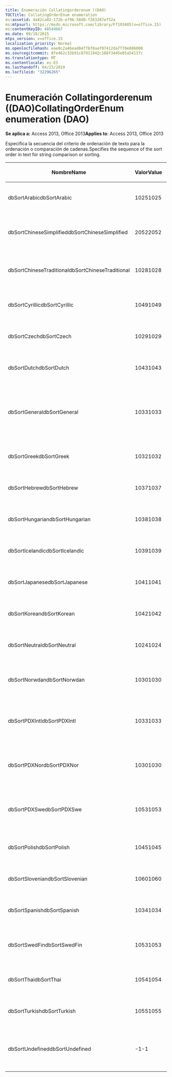 ```yaml
---
title: Enumeración Collatingorderenum ((DAO)
TOCTitle: CollatingOrderEnum enumeration
ms:assetid: 4a82ca02-172b-e796-58d8-f263287ef52a
ms:mtpsurl: https://msdn.microsoft.com/library/Ff193485(v=office.15)
ms:contentKeyID: 48544667
ms.date: 09/18/2015
mtps_version: v=office.15
localization_priority: Normal
ms.openlocfilehash: eae8c2a4bead84f76f8aaf07412da7f70e086000
ms.sourcegitcommit: 8fe462c32b91c87911942c188f3445e85a54137c
ms.translationtype: MT
ms.contentlocale: es-ES
ms.lasthandoff: 04/23/2019
ms.locfileid: "32296265"
---
```

# <a name="collatingorderenum-enumeration-dao"></a><span data-ttu-id="207ef-102">Enumeración Collatingorderenum ((DAO)</span><span class="sxs-lookup"><span data-stu-id="207ef-102">CollatingOrderEnum enumeration (DAO)</span></span>


<span data-ttu-id="207ef-103">**Se aplica a:** Access 2013, Office 2013</span><span class="sxs-lookup"><span data-stu-id="207ef-103">**Applies to**: Access 2013, Office 2013</span></span>

<span data-ttu-id="207ef-104">Especifica la secuencia del criterio de ordenación de texto para la ordenación o comparación de cadenas.</span><span class="sxs-lookup"><span data-stu-id="207ef-104">Specifies the sequence of the sort order in text for string comparison or sorting.</span></span>

<table>
<colgroup>
<col style="width: 33%" />
<col style="width: 33%" />
<col style="width: 33%" />
</colgroup>
<thead>
<tr class="header">
<th><p><span data-ttu-id="207ef-105">Nombre</span><span class="sxs-lookup"><span data-stu-id="207ef-105">Name</span></span></p></th>
<th><p><span data-ttu-id="207ef-106">Valor</span><span class="sxs-lookup"><span data-stu-id="207ef-106">Value</span></span></p></th>
<th><p><span data-ttu-id="207ef-107">Descripción</span><span class="sxs-lookup"><span data-stu-id="207ef-107">Description</span></span></p></th>
</tr>
</thead>
<tbody>
<tr class="odd">
<td><p><span data-ttu-id="207ef-108">dbSortArabic</span><span class="sxs-lookup"><span data-stu-id="207ef-108">dbSortArabic</span></span></p></td>
<td><p><span data-ttu-id="207ef-109">1025</span><span class="sxs-lookup"><span data-stu-id="207ef-109">1025</span></span></p></td>
<td><p><span data-ttu-id="207ef-110">Criterio de ordenación en árabe</span><span class="sxs-lookup"><span data-stu-id="207ef-110">Arabic collating order</span></span></p></td>
</tr>
<tr class="even">
<td><p><span data-ttu-id="207ef-111">dbSortChineseSimplified</span><span class="sxs-lookup"><span data-stu-id="207ef-111">dbSortChineseSimplified</span></span></p></td>
<td><p><span data-ttu-id="207ef-112">2052</span><span class="sxs-lookup"><span data-stu-id="207ef-112">2052</span></span></p></td>
<td><p><span data-ttu-id="207ef-113">Criterio de ordenación en chino simplificado</span><span class="sxs-lookup"><span data-stu-id="207ef-113">Simplified Chinese collating order</span></span></p></td>
</tr>
<tr class="odd">
<td><p><span data-ttu-id="207ef-114">dbSortChineseTraditional</span><span class="sxs-lookup"><span data-stu-id="207ef-114">dbSortChineseTraditional</span></span></p></td>
<td><p><span data-ttu-id="207ef-115">1028</span><span class="sxs-lookup"><span data-stu-id="207ef-115">1028</span></span></p></td>
<td><p><span data-ttu-id="207ef-116">Criterio de ordenación en chino tradicional</span><span class="sxs-lookup"><span data-stu-id="207ef-116">Traditional Chinese collating order</span></span></p></td>
</tr>
<tr class="even">
<td><p><span data-ttu-id="207ef-117">dbSortCyrillic</span><span class="sxs-lookup"><span data-stu-id="207ef-117">dbSortCyrillic</span></span></p></td>
<td><p><span data-ttu-id="207ef-118">1049</span><span class="sxs-lookup"><span data-stu-id="207ef-118">1049</span></span></p></td>
<td><p><span data-ttu-id="207ef-119">Criterio de ordenación en ruso</span><span class="sxs-lookup"><span data-stu-id="207ef-119">Russian collating order</span></span></p></td>
</tr>
<tr class="odd">
<td><p><span data-ttu-id="207ef-120">dbSortCzech</span><span class="sxs-lookup"><span data-stu-id="207ef-120">dbSortCzech</span></span></p></td>
<td><p><span data-ttu-id="207ef-121">1029</span><span class="sxs-lookup"><span data-stu-id="207ef-121">1029</span></span></p></td>
<td><p><span data-ttu-id="207ef-122">Criterio de ordenación en checo</span><span class="sxs-lookup"><span data-stu-id="207ef-122">Czech collating order</span></span></p></td>
</tr>
<tr class="even">
<td><p><span data-ttu-id="207ef-123">dbSortDutch</span><span class="sxs-lookup"><span data-stu-id="207ef-123">dbSortDutch</span></span></p></td>
<td><p><span data-ttu-id="207ef-124">1043</span><span class="sxs-lookup"><span data-stu-id="207ef-124">1043</span></span></p></td>
<td><p><span data-ttu-id="207ef-125">Criterio de ordenación en neerlandés</span><span class="sxs-lookup"><span data-stu-id="207ef-125">Dutch collating order</span></span></p></td>
</tr>
<tr class="odd">
<td><p><span data-ttu-id="207ef-126">dbSortGeneral</span><span class="sxs-lookup"><span data-stu-id="207ef-126">dbSortGeneral</span></span></p></td>
<td><p><span data-ttu-id="207ef-127">1033</span><span class="sxs-lookup"><span data-stu-id="207ef-127">1033</span></span></p></td>
<td><p><span data-ttu-id="207ef-128">Criterio de ordenación en inglés, alemán, francés y portugués</span><span class="sxs-lookup"><span data-stu-id="207ef-128">English, German, French, and Portuguese collating order</span></span></p></td>
</tr>
<tr class="even">
<td><p><span data-ttu-id="207ef-129">dbSortGreek</span><span class="sxs-lookup"><span data-stu-id="207ef-129">dbSortGreek</span></span></p></td>
<td><p><span data-ttu-id="207ef-130">1032</span><span class="sxs-lookup"><span data-stu-id="207ef-130">1032</span></span></p></td>
<td><p><span data-ttu-id="207ef-131">Criterio de ordenación en griego</span><span class="sxs-lookup"><span data-stu-id="207ef-131">Greek collating order</span></span></p></td>
</tr>
<tr class="odd">
<td><p><span data-ttu-id="207ef-132">dbSortHebrew</span><span class="sxs-lookup"><span data-stu-id="207ef-132">dbSortHebrew</span></span></p></td>
<td><p><span data-ttu-id="207ef-133">1037</span><span class="sxs-lookup"><span data-stu-id="207ef-133">1037</span></span></p></td>
<td><p><span data-ttu-id="207ef-134">Criterio de ordenación en hebreo</span><span class="sxs-lookup"><span data-stu-id="207ef-134">Hebrew collating order</span></span></p></td>
</tr>
<tr class="even">
<td><p><span data-ttu-id="207ef-135">dbSortHungarian</span><span class="sxs-lookup"><span data-stu-id="207ef-135">dbSortHungarian</span></span></p></td>
<td><p><span data-ttu-id="207ef-136">1038</span><span class="sxs-lookup"><span data-stu-id="207ef-136">1038</span></span></p></td>
<td><p><span data-ttu-id="207ef-137">Criterio de ordenación en húngaro</span><span class="sxs-lookup"><span data-stu-id="207ef-137">Hungarian collating order</span></span></p></td>
</tr>
<tr class="odd">
<td><p><span data-ttu-id="207ef-138">dbSortIcelandic</span><span class="sxs-lookup"><span data-stu-id="207ef-138">dbSortIcelandic</span></span></p></td>
<td><p><span data-ttu-id="207ef-139">1039</span><span class="sxs-lookup"><span data-stu-id="207ef-139">1039</span></span></p></td>
<td><p><span data-ttu-id="207ef-140">Criterio de ordenación en islandés</span><span class="sxs-lookup"><span data-stu-id="207ef-140">Icelandic collating order</span></span></p></td>
</tr>
<tr class="even">
<td><p><span data-ttu-id="207ef-141">dbSortJapanese</span><span class="sxs-lookup"><span data-stu-id="207ef-141">dbSortJapanese</span></span></p></td>
<td><p><span data-ttu-id="207ef-142">1041</span><span class="sxs-lookup"><span data-stu-id="207ef-142">1041</span></span></p></td>
<td><p><span data-ttu-id="207ef-143">Criterio de ordenación en japonés</span><span class="sxs-lookup"><span data-stu-id="207ef-143">Japanese collating order</span></span></p></td>
</tr>
<tr class="odd">
<td><p><span data-ttu-id="207ef-144">dbSortKorean</span><span class="sxs-lookup"><span data-stu-id="207ef-144">dbSortKorean</span></span></p></td>
<td><p><span data-ttu-id="207ef-145">1042</span><span class="sxs-lookup"><span data-stu-id="207ef-145">1042</span></span></p></td>
<td><p><span data-ttu-id="207ef-146">Criterio de ordenación en coreano</span><span class="sxs-lookup"><span data-stu-id="207ef-146">Korean collating order</span></span></p></td>
</tr>
<tr class="even">
<td><p><span data-ttu-id="207ef-147">dbSortNeutral</span><span class="sxs-lookup"><span data-stu-id="207ef-147">dbSortNeutral</span></span></p></td>
<td><p><span data-ttu-id="207ef-148">1024</span><span class="sxs-lookup"><span data-stu-id="207ef-148">1024</span></span></p></td>
<td><p><span data-ttu-id="207ef-149">Criterio de ordenación neutral</span><span class="sxs-lookup"><span data-stu-id="207ef-149">Neutral collating order</span></span></p></td>
</tr>
<tr class="odd">
<td><p><span data-ttu-id="207ef-150">dbSortNorwdan</span><span class="sxs-lookup"><span data-stu-id="207ef-150">dbSortNorwdan</span></span></p></td>
<td><p><span data-ttu-id="207ef-151">1030</span><span class="sxs-lookup"><span data-stu-id="207ef-151">1030</span></span></p></td>
<td><p><span data-ttu-id="207ef-152">Criterio de ordenación en noruego y danés</span><span class="sxs-lookup"><span data-stu-id="207ef-152">Norwegian and Danish collating order</span></span></p></td>
</tr>
<tr class="even">
<td><p><span data-ttu-id="207ef-153">dbSortPDXIntl</span><span class="sxs-lookup"><span data-stu-id="207ef-153">dbSortPDXIntl</span></span></p></td>
<td><p><span data-ttu-id="207ef-154">1033</span><span class="sxs-lookup"><span data-stu-id="207ef-154">1033</span></span></p></td>
<td><p><span data-ttu-id="207ef-155">Criterio de ordenación internacional con Paradox</span><span class="sxs-lookup"><span data-stu-id="207ef-155">Paradox international collating order</span></span></p></td>
</tr>
<tr class="odd">
<td><p><span data-ttu-id="207ef-156">dbSortPDXNor</span><span class="sxs-lookup"><span data-stu-id="207ef-156">dbSortPDXNor</span></span></p></td>
<td><p><span data-ttu-id="207ef-157">1030</span><span class="sxs-lookup"><span data-stu-id="207ef-157">1030</span></span></p></td>
<td><p><span data-ttu-id="207ef-158">Criterio de ordenación en noruego y danés con Paradox</span><span class="sxs-lookup"><span data-stu-id="207ef-158">Paradox Norwegian and Danish collating order</span></span></p></td>
</tr>
<tr class="even">
<td><p><span data-ttu-id="207ef-159">dbSortPDXSwe</span><span class="sxs-lookup"><span data-stu-id="207ef-159">dbSortPDXSwe</span></span></p></td>
<td><p><span data-ttu-id="207ef-160">1053</span><span class="sxs-lookup"><span data-stu-id="207ef-160">1053</span></span></p></td>
<td><p><span data-ttu-id="207ef-161">Criterio de ordenación en sueco y finlandés con Paradox</span><span class="sxs-lookup"><span data-stu-id="207ef-161">Paradox Swedish and Finnish collating order</span></span></p></td>
</tr>
<tr class="odd">
<td><p><span data-ttu-id="207ef-162">dbSortPolish</span><span class="sxs-lookup"><span data-stu-id="207ef-162">dbSortPolish</span></span></p></td>
<td><p><span data-ttu-id="207ef-163">1045</span><span class="sxs-lookup"><span data-stu-id="207ef-163">1045</span></span></p></td>
<td><p><span data-ttu-id="207ef-164">Criterio de ordenación en polaco</span><span class="sxs-lookup"><span data-stu-id="207ef-164">Polish collating order</span></span></p></td>
</tr>
<tr class="even">
<td><p><span data-ttu-id="207ef-165">dbSortSlovenian</span><span class="sxs-lookup"><span data-stu-id="207ef-165">dbSortSlovenian</span></span></p></td>
<td><p><span data-ttu-id="207ef-166">1060</span><span class="sxs-lookup"><span data-stu-id="207ef-166">1060</span></span></p></td>
<td><p><span data-ttu-id="207ef-167">Criterio de ordenación en esloveno</span><span class="sxs-lookup"><span data-stu-id="207ef-167">Slovenian collating order</span></span></p></td>
</tr>
<tr class="odd">
<td><p><span data-ttu-id="207ef-168">dbSortSpanish</span><span class="sxs-lookup"><span data-stu-id="207ef-168">dbSortSpanish</span></span></p></td>
<td><p><span data-ttu-id="207ef-169">1034</span><span class="sxs-lookup"><span data-stu-id="207ef-169">1034</span></span></p></td>
<td><p><span data-ttu-id="207ef-170">Criterio de ordenación en español</span><span class="sxs-lookup"><span data-stu-id="207ef-170">Spanish collating order</span></span></p></td>
</tr>
<tr class="even">
<td><p><span data-ttu-id="207ef-171">dbSortSwedFin</span><span class="sxs-lookup"><span data-stu-id="207ef-171">dbSortSwedFin</span></span></p></td>
<td><p><span data-ttu-id="207ef-172">1053</span><span class="sxs-lookup"><span data-stu-id="207ef-172">1053</span></span></p></td>
<td><p><span data-ttu-id="207ef-173">Criterio de ordenación en sueco y finlandés</span><span class="sxs-lookup"><span data-stu-id="207ef-173">Swedish and Finnish collating order</span></span></p></td>
</tr>
<tr class="odd">
<td><p><span data-ttu-id="207ef-174">dbSortThai</span><span class="sxs-lookup"><span data-stu-id="207ef-174">dbSortThai</span></span></p></td>
<td><p><span data-ttu-id="207ef-175">1054</span><span class="sxs-lookup"><span data-stu-id="207ef-175">1054</span></span></p></td>
<td><p><span data-ttu-id="207ef-176">Criterio de ordenación en tailandés</span><span class="sxs-lookup"><span data-stu-id="207ef-176">Thai collating order</span></span></p></td>
</tr>
<tr class="even">
<td><p><span data-ttu-id="207ef-177">dbSortTurkish</span><span class="sxs-lookup"><span data-stu-id="207ef-177">dbSortTurkish</span></span></p></td>
<td><p><span data-ttu-id="207ef-178">1055</span><span class="sxs-lookup"><span data-stu-id="207ef-178">1055</span></span></p></td>
<td><p><span data-ttu-id="207ef-179">Criterio de ordenación en turco</span><span class="sxs-lookup"><span data-stu-id="207ef-179">Turkish collating order</span></span></p></td>
</tr>
<tr class="odd">
<td><p><span data-ttu-id="207ef-180">dbSortUndefined</span><span class="sxs-lookup"><span data-stu-id="207ef-180">dbSortUndefined</span></span></p></td>
<td><p><span data-ttu-id="207ef-181">-1</span><span class="sxs-lookup"><span data-stu-id="207ef-181">-1</span></span></p></td>
<td><p><span data-ttu-id="207ef-182">Criterio de ordenación indefinido o desconocido</span><span class="sxs-lookup"><span data-stu-id="207ef-182">Collating order undefined or unknown</span></span></p></td>
</tr>
</tbody>
</table>

